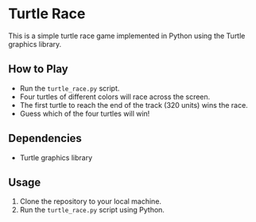 # Turtle Race

This is a simple turtle race game implemented in Python using the Turtle graphics library.

## How to Play
- Run the `turtle_race.py` script.
- Four turtles of different colors will race across the screen.
- The first turtle to reach the end of the track (320 units) wins the race.
- Guess which of the four turtles will win! 

## Dependencies
- Turtle graphics library

## Usage
1. Clone the repository to your local machine.
2. Run the `turtle_race.py` script using Python.


